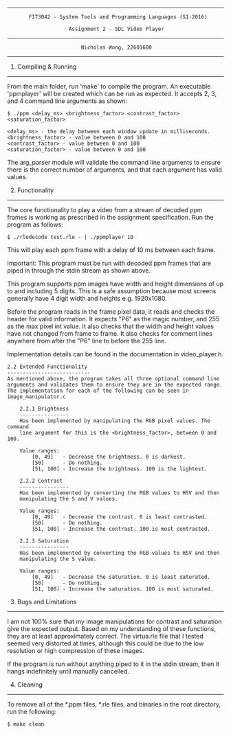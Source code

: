 --------------------------------------------------------------------------------
           FIT3042 - System Tools and Programming Languages (S1-2016)

                        Assignment 2 - SDL Video Player

--------------------------------------------------------------------------------

                            Nicholas Wong, 22601600

--------------------------------------------------------------------------------

1. Compiling & Running
-----------------------
From the main folder, run 'make' to compile the program. An executable 'ppmplayer'
will be created which can be run as expected. It accepts 2, 3, and 4 command line
arguments as shown:

    $ ./ppm <delay_ms> <brightness_factor> <contrast_factor> <saturation_factor>

    <delay_ms> - the delay between each window update in milliseconds.
    <brightness_factor> - value between 0 and 100
    <contrast_factor> - value between 0 and 100
    <saturation_factor> - value between 0 and 100

The arg_parser module will validate the command line arguments to ensure there
is the correct number of arguments, and that each argument has valid values.


2. Functionality
-----------------
The core functionality to play a video from a stream of decoded ppm frames is
working as prescribed in the assignment specification. Run the program as
follows:

    $ ./rledecode test.rle - | ./ppmplayer 10

This will play each ppm frame with a delay of 10 ms between each frame.

Important: This program must be run with decoded ppm frames that are piped in
through the stdin stream as shown above.

This program supports ppm images have width and height dimensions of up to
and including 5 digits. This is a safe assumption because most screens generally
have 4 digit width and heights e.g. 1920x1080.

Before the program reads in the frame pixel data, it reads and checks the header
for valid information. It expects "P6" as the magic number, and 255 as the max
pixel int value. It also checks that the width and height values have not
changed from frame to frame. It also checks for comment lines anywhere from
after the "P6" line to before the 255 line.

Implementation details can be found in the documentation in video_player.h.

    2.2 Extended Functionality
    ---------------------------
    As mentioned above, the program takes all three optional command line
    arguments and validates them to ensure they are in the expected range.
    The implementation for each of the following can be seen in 
    image_manipulator.c

        2.2.1 Brightness
        ----------------
        Has been implemented by manipulating the RGB pixel values. The command
        line argument for this is the <brightness_factor>, between 0 and 100.

        Value ranges:
            [0, 49]   - Decrease the brightness. 0 is darkest.
            [50]      - Do nothing.
            [51, 100] - Increase the brightness. 100 is the lightest.

        2.2.2 Contrast
        ----------------
        Has been implemented by converting the RGB values to HSV and then
        manipulating the S and V values.

        Value ranges:
            [0, 49]   - Decrease the contrast. 0 is least contrasted.
            [50]      - Do nothing.
            [51, 100] - Increase the contrast. 100 is most contrasted.

        2.2.3 Saturation
        ----------------
        Has been implemented by converting the RGB values to HSV and then
        manipulating the S value.

        Value ranges:
            [0, 49]   - Decrease the saturation. 0 is least saturated.
            [50]      - Do nothing.
            [51, 100] - Increase the saturation. 100 is most saturated.


3. Bugs and Limitations
-----------------------
I am not 100% sure that my image manipulations for contrast and saturation
give the expected output. Based on my understanding of these functions,
they are at least approximately correct. The virtua.rle file that I tested
seemed very distorted at times, although this could be due to the low 
resolution or high compression of these images.

If the program is run without anything piped to it in the stdin stream,
then it hangs indefinitely until manually cancelled.


4. Cleaning
------------
To remove all of the *.ppm files, *.rle files,  and binaries in the root
directory, run the following:

    $ make clean

